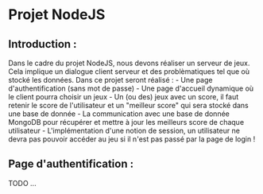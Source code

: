 # Projet NodeJS

## Introduction :

Dans le cadre du projet NodeJS, nous devons réaliser un serveur de jeux. Cela implique un dialogue client serveur et des problèmatiques tel que où stocké les données.
Dans ce projet seront réalisé :
    - Une page d'authentification (sans mot de passe)
    - Une page d'accueil dynamique où le client pourra choisir un jeux
    - Un (ou des) jeux avec un score, il faut retenir le score de l'utilisateur et un "meilleur score" qui sera stocké dans une base de donnée
    - La communication avec une base de donnée MongoDB pour récupérer et mettre à jour les meilleurs score de chaque utilisateur
    - L'implémentation d'une notion de session, un utilisateur ne devra pas pouvoir accéder au jeu si il n'est pas passé par la page de login !

## Page d'authentification :

TODO ...
